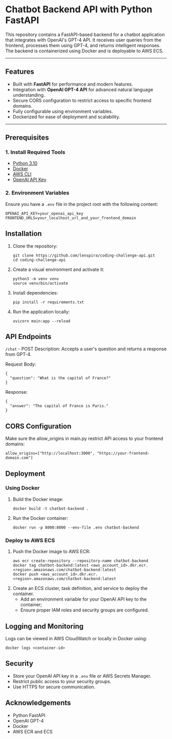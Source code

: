 # Chatbot Backend API with Python FastAPI

This repository contains a FastAPI-based backend for a chatbot application that integrates with OpenAI's GPT-4 API. It receives user queries from the frontend, processes them using GPT-4, and returns intelligent responses. The backend is containerized using Docker and is deployable to AWS ECS.

---

## Features

- Built with **FastAPI** for performance and modern features.
- Integration with **OpenAI GPT-4 API** for advanced natural language understanding.
- Secure CORS configuration to restrict access to specific frontend domains.
- Fully configurable using environment variables.
- Dockerized for ease of deployment and scalability.

---

## Prerequisites

### 1. Install Required Tools
- [Python 3.10](https://www.python.org/downloads/)
- [Docker](https://www.docker.com/products/docker-desktop)
- [AWS CLI](https://aws.amazon.com/cli/)
- [OpenAI API Key](https://platform.openai.com/)

### 2. Environment Variables
Ensure you have a `.env` file in the project root with the following content:
```
OPENAI_API_KEY=your_openai_api_key
FRONTEND_URLS=your_localhost_url_and_your_frontend_domain
```

## Installation
1. Clone the repository:
   ```
   git clone https://github.com/lenspira/coding-challenge-api.git
   cd coding-challenge-api
   ```
2. Create a visual environment and activate it:
   ```
   python3 -m venv venv
   source venv/bin/activate
   ```
3. Install dependencies:
   ```
   pip install -r requirements.txt
   ```
4. Run the application locally:
   ```
   uvicorn main:app --reload
   ```

## API Endpoints
```/chat``` - POST
Description: Accepts a user's question and returns a response from GPT-4.

Request Body:
```
{
  "question": "What is the capital of France?"
}
```
Response:
```
{
  "answer": "The capital of France is Paris."
}
```

## CORS Configuration
Make sure the allow_origins in main.py restrict API access to your frontend domains:
```
allow_origins=["http://localhost:3000", "https://your-frontend-domain.com"]
```

## Deployment
### Using Docker
1. Build the Docker image:
   ```
   docker build -t chatbot-backend .
   ```
2. Run the Docker container:
   ```
   docker run -p 8000:8000 --env-file .env chatbot-backend
   ```
### Deploy to AWS ECS
1. Push the Docker image to AWS ECR:
   ```
   aws ecr create-repository --repository-name chatbot-backend
   docker tag chatbot-backend:latest <aws_account_id>.dkr.ecr.<region>.amazonaws.com/chatbot-backend:latest
   docker push <aws_account_id>.dkr.ecr.<region>.amazonaws.com/chatbot-backend:latest
   ```
2. Create an ECS cluster, task definition, and service to deploy the container.
   - Add an environment variable for your OpenAI API key to the container;
   - Ensure proper IAM roles and security groups are configured.

## Logging and Monitoring
Logs can be viewed in AWS CloudWatch or locally in Docker using:
```
docker logs <container-id>
```

## Security
- Store your OpenAI API key in a ```.env``` file or AWS Secrets Manager.
- Restrict public access to your security groups.
- Use HTTPS for secure communication.

## Acknowledgements
- Python FastAPI
- OpenAI GPT-4
- Docker
- AWS ECR and ECS
